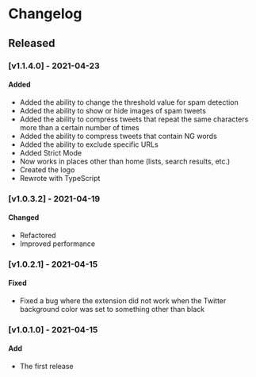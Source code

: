 # Changelog

## Released

### [v1.1.4.0] - 2021-04-23

#### Added

- Added the ability to change the threshold value for spam detection
- Added the ability to show or hide images of spam tweets
- Added the ability to compress tweets that repeat the same characters more than a certain number of times
- Added the ability to compress tweets that contain NG words
- Added the ability to exclude specific URLs
- Added Strict Mode
- Now works in places other than home (lists, search results, etc.)
- Created the logo
- Rewrote with TypeScript

### [v1.0.3.2] - 2021-04-19

#### Changed

- Refactored
- Improved performance

### [v1.0.2.1] - 2021-04-15

#### Fixed

- Fixed a bug where the extension did not work when the Twitter background color was set to something other than black

### [v1.0.1.0] - 2021-04-15

#### Add

- The first release
